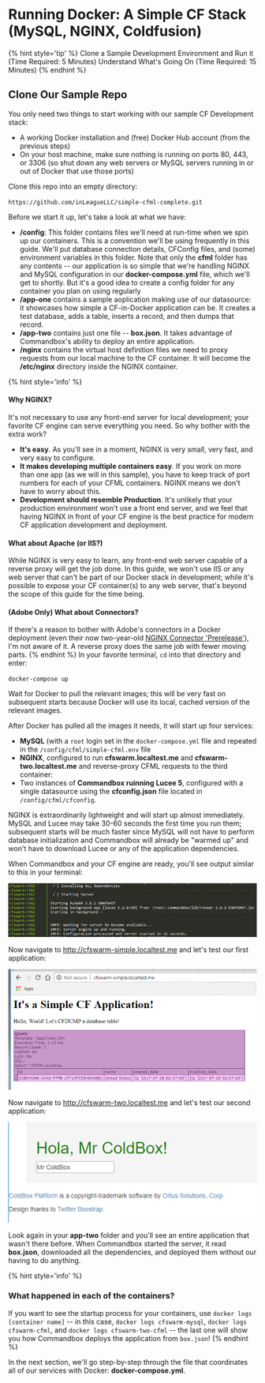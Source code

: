 # Running Docker: A Simple CF Stack (MySQL, NGINX, Coldfusion)
{% hint style='tip' %}
Clone a Sample Development Environment and Run it (Time Required: 5 Minutes)
Understand What's Going On (Time Required: 15 Minutes)
{% endhint %}

## Clone Our Sample Repo
You only need two things to start working with our sample CF Development stack:

- A working Docker installation and (free) Docker Hub account (from the previous steps)
- On your host machine, make sure nothing is running on ports 80, 443, or 3306 (so shut down any web servers or MySQL servers running in or out of Docker that use those ports)

Clone this repo into an empty directory: 

`https://github.com/inLeagueLLC/simple-cfml-complete.git`

Before we start it up, let's take a look at what we have:

* **/config**: This folder contains files we'll need at run-time when we spin up our containers. This is a convention we'll be using frequently in this guide. We'll put database connection details, CFConfig files, and (some) environment variables in this folder. Note that only the **cfml** folder has any contents -- our application is so simple that we're handling NGINX and MySQL configuration in our **docker-compose.yml** file, which we'll get to shortly. But it's a good idea to create a config folder for any container you plan on using regularly
* **/app-one** contains a sample aoplication making use of our datasource: it showcases how simple a CF-in-Docker application can be. It creates a test database, adds a table, inserts a record, and then dumps that record.
* **/app-two** contains just one file -- **box.json**. It takes advantage of Commandbox's ability to deploy an entire application. 
* **/nginx** contains the virtual host definition files we need to proxy requests from our local machine to the CF container. It will become the **/etc/nginx** directory inside the NGINX container.

{% hint style='info' %}
#### Why NGINX?
It's not necessary to use any front-end server for local development; your favorite CF engine can serve everything you need. So why bother with the extra work?

* **It's easy**. As you'll see in a moment, NGINX is very small, very fast, and very easy to configure.
* **It makes developing multiple containers easy**. If you work on more than one app (as we will in this sample), you have to keep track of port numbers for each of your CFML containers. NGINX means we don't have to worry about this.
* **Development should resemble Production**. It's unlikely that your production environment won't use a front end server, and we feel that having NGINX in front of your CF engine is the best practice for modern CF application development and deployment.

#### What about Apache (or IIS?)
While NGINX is very easy to learn, any front-end web server capable of a reverse proxy will get the job done. In this guide, we won't use IIS or any web server that can't be part of our Docker stack in development; while it's possible to expose your CF container(s) to any web server, that's beyond the scope of this guide for the time being. 

#### (Adobe Only) What about Connectors?

If there's a reason to bother with Adobe's connectors in a Docker deployment (even their now two-year-old [NGINX Connector 'Prerelease'](https://coldfusion.adobe.com/2016/10/prerelease-build-of-nginx-connector-for-coldfusion-2016-now-available/)), I'm not aware of it. A reverse proxy does the same job with fewer moving parts.
{% endhint %}
In your favorite terminal, `cd` into that directory and enter:

`docker-compose up`

Wait for Docker to pull the relevant images; this will be very fast on subsequent starts because Docker will use its local, cached version of the relevant images.

After Docker has pulled all the images it needs, it will start up four services:

- **MySQL** (with a `root` login set in the `docker-compose.yml` file and repeated in the `/config/cfml/simple-cfml.env` file
- **NGINX**, configured to run **cfswarm.localtest.me** and **cfswarm-two.localtest.me** and reverse-proxy CFML requests to the third container:
- Two instances of **Commandbox ruinning Lucee 5**, configured with a single datasource using the **cfconfig.json** file located in `/config/cfml/cfconfig`. 

NGINX is extraordinarily lightweight and will start up almost immediately. MySQL and Lucee may take 30-60 seconds the first time you run them; subsequent starts will be much faster since MySQL will not have to perform database initialization and Commandbox will already be "warmed up" and won't have to download Lucee or any of the application dependencies. 

When Commandbox and your CF engine are ready, you'll see output similar to this in your terminal:

![Figure 3.4: Commandbox Finishes Starting Up ](/assets/commandbox_ready.png)

Now navigate to http://cfswarm-simple.localtest.me and let's test our first application:

![Figure 3.5: A simple CF page accesses our MySQL Database ](/assets/cfswarm-simple-one.png)

Now navigate to http://cfswarm-two.localtest.me and let's test our second application:

![Figure 3.6: Coldbox downloaded and deployed the application based off our box.json](/assets/cfswarm-simple-two.png)

Look again in your **app-two** folder and you'll see an entire application that wasn't there before. When Commandbox started the server, it read **box.json**, downloaded all the dependencies, and deployed them without our having to do anything.

{% hint style='info' %}
### What happened in each of the containers?

If you want to see the startup process for your containers, use `docker logs [container name]` -- in this case, `docker logs cfswarm-mysql`, `docker logs cfswarm-cfml`, and `docker logs cfswarm-two-cfml` -- the last one will show you how Commandbox deploys the application from `box.json`!
{% endhint %}

In the next section, we'll go step-by-step through the file that coordinates all of our services with Docker: **docker-compose.yml**.
